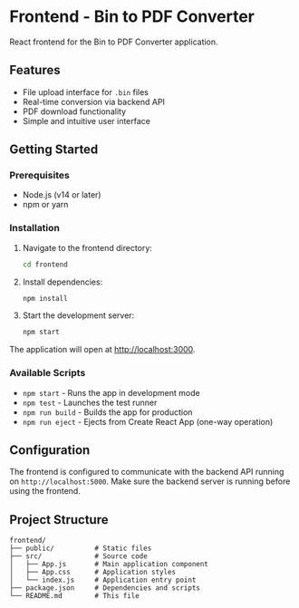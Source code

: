 # Frontend - Bin to PDF Converter

React frontend for the Bin to PDF Converter application.

## Features

- File upload interface for `.bin` files
- Real-time conversion via backend API
- PDF download functionality
- Simple and intuitive user interface

## Getting Started

### Prerequisites

- Node.js (v14 or later)
- npm or yarn

### Installation

1. Navigate to the frontend directory:
   ```bash
   cd frontend
   ```

2. Install dependencies:
   ```bash
   npm install
   ```

3. Start the development server:
   ```bash
   npm start
   ```

The application will open at [http://localhost:3000](http://localhost:3000).

### Available Scripts

- `npm start` - Runs the app in development mode
- `npm test` - Launches the test runner
- `npm run build` - Builds the app for production
- `npm run eject` - Ejects from Create React App (one-way operation)

## Configuration

The frontend is configured to communicate with the backend API running on `http://localhost:5000`. Make sure the backend server is running before using the frontend.

## Project Structure

```
frontend/
├── public/          # Static files
├── src/             # Source code
│   ├── App.js       # Main application component
│   ├── App.css      # Application styles
│   └── index.js     # Application entry point
├── package.json     # Dependencies and scripts
└── README.md        # This file
```